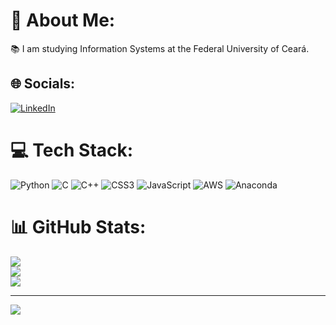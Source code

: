 # 💫 About Me:
📚 I am studying Information Systems at the Federal University of Ceará. 


## 🌐 Socials:
[![LinkedIn](https://img.shields.io/badge/LinkedIn-%230077B5.svg?logo=linkedin&logoColor=white)](https://linkedin.com/in/www.linkedin.com/in/vitória-rabelo-santiago-48497b263) 

# 💻 Tech Stack:
![Python](https://img.shields.io/badge/python-3670A0?style=flat-square&logo=python&logoColor=ffdd54) ![C](https://img.shields.io/badge/c-%2300599C.svg?style=flat-square&logo=c&logoColor=white) ![C++](https://img.shields.io/badge/c++-%2300599C.svg?style=flat-square&logo=c%2B%2B&logoColor=white) ![CSS3](https://img.shields.io/badge/css3-%231572B6.svg?style=flat-square&logo=css3&logoColor=white) ![JavaScript](https://img.shields.io/badge/javascript-%23323330.svg?style=flat-square&logo=javascript&logoColor=%23F7DF1E) ![AWS](https://img.shields.io/badge/AWS-%23FF9900.svg?style=flat-square&logo=amazon-aws&logoColor=white) ![Anaconda](https://img.shields.io/badge/Anaconda-%2344A833.svg?style=flat-square&logo=anaconda&logoColor=white)
# 📊 GitHub Stats:
![](https://github-readme-stats.vercel.app/api?username=Vitoria-Rabelo&theme=neon&hide_border=false&include_all_commits=false&count_private=false)<br/>
![](https://github-readme-streak-stats.herokuapp.com/?user=Vitoria-Rabelo&theme=neon&hide_border=false)<br/>
![](https://github-readme-stats.vercel.app/api/top-langs/?username=Vitoria-Rabelo&theme=neon&hide_border=false&include_all_commits=false&count_private=false&layout=compact)

---
[![](https://visitcount.itsvg.in/api?id=Vitoria-Rabelo&icon=0&color=0)](https://visitcount.itsvg.in)

<!-- Proudly created with GPRM ( https://gprm.itsvg.in ) -->
